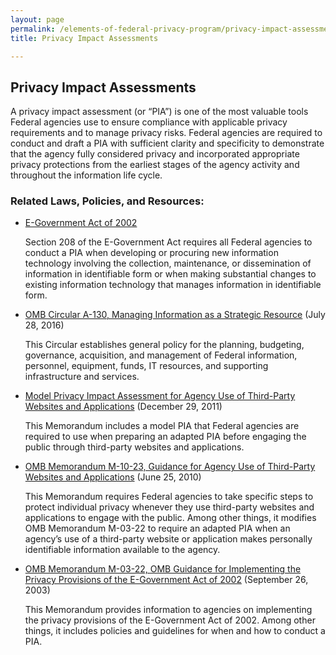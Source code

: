 ```yaml
---
layout: page
permalink: /elements-of-federal-privacy-program/privacy-impact-assessments/
title: Privacy Impact Assessments

---
```


<h2 class="font-sams-lg text-primary-darker">Privacy Impact Assessments</h2>

A privacy impact assessment (or “PIA”) is one of the most valuable tools Federal agencies use to ensure compliance with applicable privacy requirements and to manage privacy risks.  Federal agencies are required to conduct and draft a PIA with sufficient clarity and specificity to demonstrate that the agency fully considered privacy and incorporated appropriate privacy protections from the earliest stages of the agency activity and throughout the information life cycle.

<h3 class="font-sams-lg text-gray-70">Related Laws, Policies, and Resources:</h3>


* [E-Government Act of 2002](https://www.congress.gov/107/plaws/publ347/PLAW-107publ347.pdf)

    Section 208 of the E-Government Act requires all Federal agencies to conduct a PIA when developing or procuring new information technology involving the collection, maintenance, or dissemination of information in identifiable form or  when making substantial changes to existing information technology that manages information in identifiable form.
* [OMB Circular A-130, Managing Information as a Strategic Resource](https://www.whitehouse.gov/sites/whitehouse.gov/files/omb/circulars/A130/a130revised.pdf) (July 28, 2016)

    This Circular establishes general policy for the planning, budgeting, governance, acquisition, and management of Federal information, personnel, equipment, funds, IT resources, and supporting infrastructure and services.

* [Model Privacy Impact Assessment for Agency Use of Third-Party Websites and Applications](https://www.whitehouse.gov/sites/whitehouse.gov/files/omb/inforeg/inforeg/info_policy/model-pia-agency-use-third-party-websites-and-applications.pdf) (December 29, 2011)

    This Memorandum includes a model PIA that Federal agencies are required to use when preparing an adapted PIA before engaging the public through third-party websites and applications.

* [OMB Memorandum M-10-23, Guidance for Agency Use of Third-Party Websites and Applications](https://www.whitehouse.gov/sites/whitehouse.gov/files/omb/memoranda/2010/m10-23.pdf) (June 25, 2010)

    This Memorandum requires Federal agencies to take specific steps to protect individual privacy whenever they use third-party websites and applications to engage with the public. Among other things, it modifies OMB Memorandum M-03-22 to require an adapted PIA when an agency’s use of a third-party website or application makes personally identifiable information available to the agency.

* [OMB Memorandum M-03-22, OMB Guidance for Implementing the Privacy Provisions of the E-Government Act of 2002](https://www.whitehouse.gov/sites/whitehouse.gov/files/omb/memoranda/2003/m03_22.pdf) (September 26, 2003)

    This Memorandum provides information to agencies on implementing the privacy provisions of the E-Government Act of 2002. Among other things, it includes policies and guidelines for when and how to conduct a PIA.



